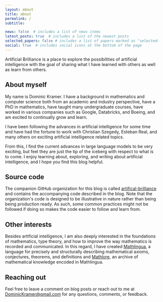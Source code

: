 ```yaml
---
layout: about
title: about
permalink: /
subtitle:

news: false  # includes a list of news items
latest_posts: true  # includes a list of the newest posts
selected_papers: false # includes a list of papers marked as "selected={true}"
social: true  # includes social icons at the bottom of the page
---
```


Artificial Brilliance is a place to explore the possibilities of artificial intelligence with the
goal of sharing what I have learned with others as well as learn from others.

## About myself

My name is Dominic Kramer.  I have a background in mathematics and computer science both from an academic and industry perspective, have a PhD in mathematics, have taught many undergraduate courses, have worked in various companies such as Google, Databricks, and Boeing, and am excited to continually grow and learn.

I have been following the advances in artificial intelligence for some time and have had the fortune to work with Christian Szegedy, Esteban Real, and many others on exciting artificial intelligence related topics.

From this, I find the current advances in large language models to be very exciting, but feel they are just the tip of the iceberg with respect to what is to come.  I enjoy learning about, exploring, and writing about artificial intelligence, and I hope you find this blog helpful.

## Source code

The companion GitHub organization for this blog is called [artifical-brilliance](https://github.com/artificial-brilliance) and contains the accompanying code described in the blog.  Note that the organization's code is designed to be illustrative in nature rather than being being production ready.  As such, some common practices might not be followed if doing so makes the code easier to follow and learn from.

## Other interests

Besides artificial intelligence, I am also deeply interested in the foundations of mathematics, type theory, and how to improve the way mathematics is recorded and communicated.  In this regard, I have created [Mathlingua](https://mathlingua.org/), a language for precisely and structurally describing mathematical axioms, conjectures, theorems, and definitions and [Mathlore](https://mathlore.org), an archive of mathematical knowledge encoded in Mathlingua.

## Reaching out

Feel free to leave a comment on blog posts or reach out to me at DominicKramer@gmail.com for any questions, comments, or feedback.
